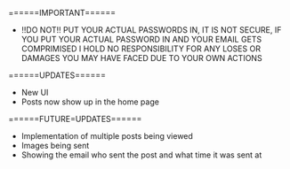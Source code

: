 ======IMPORTANT======
* !!DO NOT!! PUT YOUR ACTUAL PASSWORDS IN, IT IS NOT SECURE, IF YOU PUT YOUR ACTUAL PASSWORD IN AND YOUR EMAIL GETS COMPRIMISED I HOLD NO RESPONSIBILITY FOR ANY LOSES OR DAMAGES YOU MAY HAVE FACED DUE TO YOUR OWN ACTIONS

======UPDATES======
* New UI
* Posts now show up in the home page

======FUTURE=UPDATES======
* Implementation of multiple posts being viewed
* Images being sent
* Showing the email who sent the post and what time it was sent at

